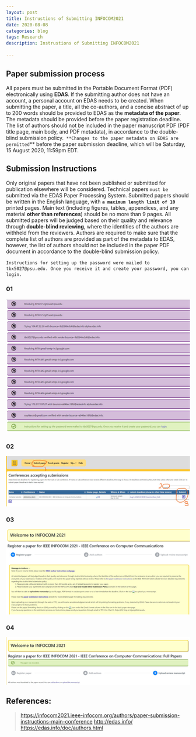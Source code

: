```yaml
---
layout: post
title: Instrustions of Submitting INFOCOM2021
date: 2020-08-08
categories: blog
tags: Research
description: Instrustions of Submitting INFOCOM2021
 
---
```




## Paper submission process

All papers must be submitted in the Portable Document Format (PDF) electronically using **EDAS**. If the submitting author does not have an account, a personal account on EDAS needs to be created. When submitting the paper, a title, all the co-authors, and a concise abstract of up to 200 words should be provided to EDAS as the **metadata of the paper**. The metadata should be provided before the paper registration deadline. The list of authors should not be included in the paper manuscript PDF (PDF title page, main body, and PDF metadata), in accordance to the double-blind submission policy.` **Changes to the paper metadata on EDAS are permitted`** before the paper submission deadline, which will be Saturday, 15 August 2020, 11:59pm EDT.


## Submission Instructions

Only original papers that have not been published or submitted for publication elsewhere will be considered. Technical papers `must be `submitted via the EDAS Paper Processing System. Submitted papers should be written in the English language, with **`a maximum length limit of 10`** printed pages. Main text (including figures, tables, appendices, and any material **other than references**) should be no more than 9 pages.  All submitted papers will be judged based on their quality and relevance through **double-blind reviewing**, where the identities of the authors are withheld from the reviewers. Authors are required to make sure that the complete list of authors are provided as part of the metadata to EDAS, however, the list of authors should not be included in the paper PDF document in accordance to the double-blind submission policy.

```
Instructions for setting up the password were mailed to tbx5027@psu.edu. Once you receive it and create your password, you can login.
```
### 01
![](https://raw.githubusercontent.com/SophieCXT/blog.io/master/img/research/2020-08-07-01.JPG)
### 02
![](https://raw.githubusercontent.com/SophieCXT/blog.io/master/img/research/2020-08-07-02.JPG)
### 03
![](https://raw.githubusercontent.com/SophieCXT/blog.io/master/img/research/2020-08-07-03.JPG)
### 04
![](https://raw.githubusercontent.com/SophieCXT/blog.io/master/img/research/2020-08-07-04.JPG)


## References:
>https://infocom2021.ieee-infocom.org/authors/paper-submission-instructions-main-conference
>http://edas.info/
>https://edas.info/doc/authors.html
